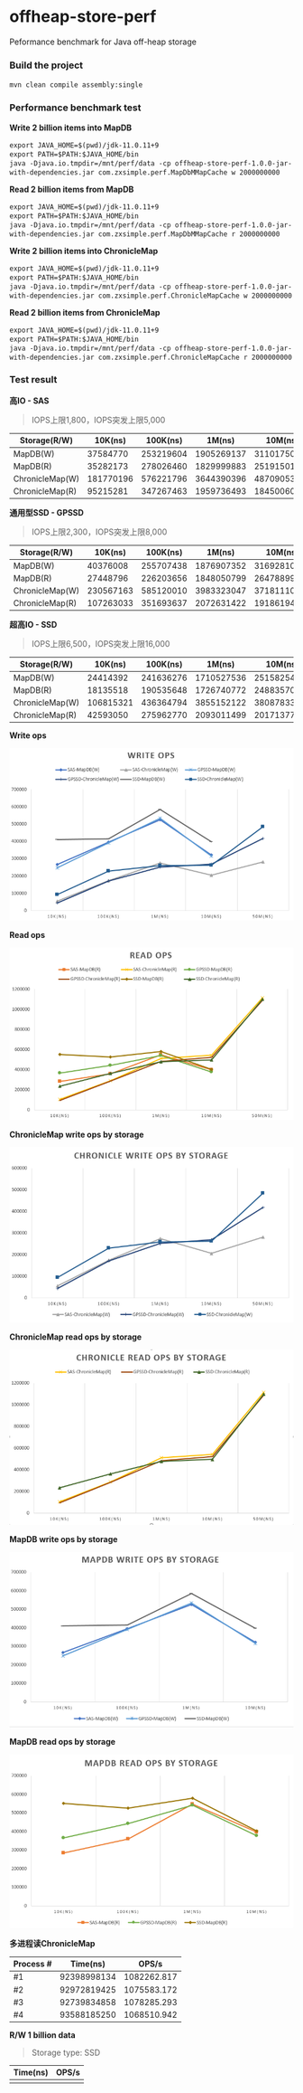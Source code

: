 # offheap-store-perf
Peformance benchmark for Java off-heap storage

### Build the project
```shell
mvn clean compile assembly:single
```

### Performance benchmark test
**Write 2 billion items into MapDB**

```shell
export JAVA_HOME=$(pwd)/jdk-11.0.11+9
export PATH=$PATH:$JAVA_HOME/bin
java -Djava.io.tmpdir=/mnt/perf/data -cp offheap-store-perf-1.0.0-jar-with-dependencies.jar com.zxsimple.perf.MapDbMMapCache w 2000000000
```

**Read 2 billion items from MapDB**
```shell
export JAVA_HOME=$(pwd)/jdk-11.0.11+9
export PATH=$PATH:$JAVA_HOME/bin
java -Djava.io.tmpdir=/mnt/perf/data -cp offheap-store-perf-1.0.0-jar-with-dependencies.jar com.zxsimple.perf.MapDbMMapCache r 2000000000
```

**Write 2 billion items into ChronicleMap**
```shell
export JAVA_HOME=$(pwd)/jdk-11.0.11+9
export PATH=$PATH:$JAVA_HOME/bin
java -Djava.io.tmpdir=/mnt/perf/data -cp offheap-store-perf-1.0.0-jar-with-dependencies.jar com.zxsimple.perf.ChronicleMapCache w 2000000000
```

**Read 2 billion items from ChronicleMap**
```shell
export JAVA_HOME=$(pwd)/jdk-11.0.11+9
export PATH=$PATH:$JAVA_HOME/bin
java -Djava.io.tmpdir=/mnt/perf/data -cp offheap-store-perf-1.0.0-jar-with-dependencies.jar com.zxsimple.perf.ChronicleMapCache r 2000000000
```

### Test result

**高IO - SAS**

> IOPS上限1,800，IOPS突发上限5,000

|Storage(R/W)     |10K(ns)      |100K(ns)      |1M(ns) |10M(ns) |50M(ns) |100M(ns) |
| ---- | ---- | ---- | ---- | ---- | ---- | ---- |
| MapDB(W) | 37584770 | 253219604 | 1905269137 | 31101750491 |  |  |
| MapDB(R) | 35282173 | 278026460 | 1829999883 | 25191501020 |  |  |
| ChronicleMap(W) | 181770196 | 576221796 | 3644390396 | 48709053791 | 355514017130 |  |
| ChronicleMap(R) | 95215281 | 347267463 | 1959736493 | 18450060515 | 89740821302 |  |

**通用型SSD - GPSSD**

> IOPS上限2,300，IOPS突发上限8,000

| Storage(R/W)    | 10K(ns)   | 100K(ns)  | 1M(ns)     | 10M(ns)     | 50M(ns)      | 100M(ns) |
| --------------- | --------- | --------- | ---------- | ----------- | ------------ | -------- |
| MapDB(W)        | 40376008  | 255707438 | 1876907352 | 31692810149 |              |          |
| MapDB(R)        | 27448796  | 226203656 | 1848050799 | 26478899168 |              |          |
| ChronicleMap(W) | 230567163 | 585120010 | 3983323047 | 37181110409 | 239614024885 |          |
| ChronicleMap(R) | 107263033 | 351693637 | 2072631422 | 19186194044 | 91854562988  |          |

**超高IO - SSD**

> IOPS上限6,500，IOPS突发上限16,000

| Storage(R/W)    | 10K(ns)   | 100K(ns)  | 1M(ns)     | 10M(ns)     | 50M(ns)      | 100M(ns) |
| --------------- | --------- | --------- | ---------- | ----------- | ------------ | -------- |
| MapDB(W)        | 24414392  | 241636276 | 1710527536 | 25158254950 |              |          |
| MapDB(R)        | 18135518  | 190535648 | 1726740772 | 24883570860 |              |          |
| ChronicleMap(W) | 106815321 | 436364794 | 3855152122 | 38087833316 | 206487973496 |          |
| ChronicleMap(R) | 42593050  | 275962770 | 2093011499 | 20171377215 | 91046667947  |          |

**Write ops**

<img src=".\images\write-ops.png" alt="write-ops" style="zoom:67%;" />

**Read ops**

<img src=".\images\read-ops.png" alt="read-ops" style="zoom:67%;" />

**ChronicleMap write ops by storage**

<img src=".\images\chroniclemap-write-ops-by-storage.png" alt="chroniclemap-write-ops-by-storage" style="zoom:67%;" />

**ChronicleMap read ops by storage**

<img src=".\images\chroniclemap-read-ops-by-storage.png" alt="chroniclemap-read-ops-by-storage" style="zoom:67%;" />

**MapDB write ops by storage**

<img src=".\images\mapdb-write-ops-by-storage.png" alt="mapdb-write-ops-by-storage" style="zoom: 67%;" />

**MapDB read ops by storage**

<img src=".\images\mapdb-read-ops-by-storage.png" alt="read-ops" style="zoom:67%;" />

**多进程读ChronicleMap**

| Process # | Time(ns)    | OPS/s       |
| --------- | ----------- | ----------- |
| #1        | 92398998134 | 1082262.817 |
| #2        | 92972819425 | 1075583.172 |
| #3        | 92739834858 | 1078285.293 |
| #4        | 93588185250 | 1068510.942 |

**R/W 1 billion data**

> Storage type: SSD

| Time(ns) | OPS/s |
| -------- | ----- |
|          |       |
